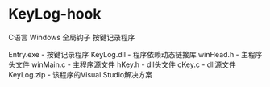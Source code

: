 # KeyLog-hook
C语言 Windows 全局钩子 按键记录程序

Entry.exe - 按键记录程序
KeyLog.dll - 程序依赖动态链接库
winHead.h - 主程序头文件
winMain.c - 主程序源文件
hKey.h - dll头文件
cKey.c - dll源文件
KeyLog.zip - 该程序的Visual Studio解决方案

